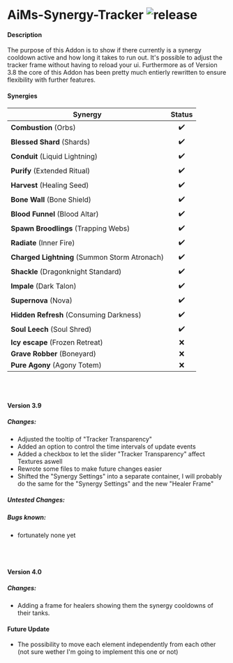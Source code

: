 ﻿# AiMs-Synergy-Tracker ![release](https://img.shields.io/badge/release-v4.0.0_alpha-yellow.svg)

#### Description
The purpose of this Addon is to show if there currently is a synergy cooldown active and how long it takes to run out.
It's possible to adjust the tracker frame without having to reload your ui.
Furthermore as of Version 3.8 the core of this Addon has been pretty much entierly rewritten to ensure flexibility with further features.


#### Synergies
| Synergy        | Status       |
| ------------- |:-------------:|
| **Combustion** (Orbs) | ✔️ |
| **Blessed Shard** (Shards) | ✔️ |
| **Conduit** (Liquid Lightning) | ✔️ |
| **Purify** (Extended Ritual) | ✔️ |
| **Harvest** (Healing Seed) | ✔️ |
| **Bone Wall** (Bone Shield) | ✔️ |
| **Blood Funnel** (Blood Altar) | ✔️ |
| **Spawn Broodlings** (Trapping Webs) | ✔️ |
| **Radiate** (Inner Fire) | ✔️ |
| **Charged Lightning** (Summon Storm Atronach) | ✔️ |
| **Shackle** (Dragonknight Standard) | ✔️ |
| **Impale** (Dark Talon) | ✔️ |
| **Supernova** (Nova) | ✔️ |
| **Hidden Refresh** (Consuming Darkness) | ✔️ |
| **Soul Leech** (Soul Shred) | ✔️ |
| **Icy escape** (Frozen Retreat) | ❌ |
| **Grave Robber** (Boneyard) | ❌ |
| **Pure Agony** (Agony Totem) | ❌ |


<br><br>
#### Version 3.9
##### Changes:
- Adjusted the tooltip of "Tracker Transparency"
- Added an option to control the time intervals of update events
- Added a checkbox to let the slider "Tracker Transparency" affect Textures aswell
- Rewrote some files to make future changes easier
- Shifted the "Synergy Settings" into a separate container, I will probably do the same for the "Synergy Settings" and the new "Healer Frame"

##### Untested Changes:


##### Bugs known:
- fortunately none yet

<br><br>
#### Version 4.0
##### Changes:
- Adding a frame for healers showing them the synergy cooldowns of their tanks.


#### Future Update
- The possibility to move each element independently from each other (not sure wether I'm going to implement this one or not)
